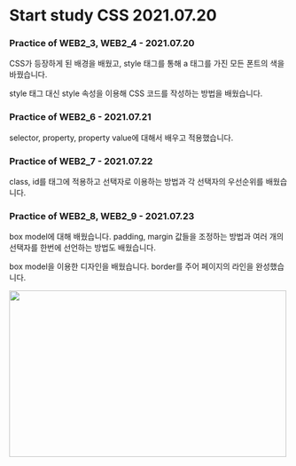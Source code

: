 # Start study CSS 2021.07.20

### Practice of WEB2_3, WEB2_4 - 2021.07.20
CSS가 등장하게 된 배경을 배웠고, style 태그를 통해 a 태그를 가진 모든 폰트의 색을 바꿨습니다.

style 태그 대신 style 속성을 이용해 CSS 코드를 작성하는 방법을 배웠습니다.

### Practice of WEB2_6 - 2021.07.21
selector, property, property value에 대해서 배우고 적용했습니다.

### Practice of WEB2_7 - 2021.07.22
class, id를 태그에 적용하고 선택자로 이용하는 방법과 각 선택자의 우선순위를 배웠습니다.

### Practice of WEB2_8, WEB2_9 - 2021.07.23
box model에 대해 배웠습니다. padding, margin 값들을 조정하는 방법과 여러 개의 선택자를 한번에 선언하는 방법도 배웠습니다.

box model을 이용한 디자인을 배웠습니다. border를 주어 페이지의 라인을 완성했습니다.

<img src="https://user-images.githubusercontent.com/68963707/126785220-5f51295e-4dee-4c86-b31f-d9005460862d.png" width="500" height="300">


